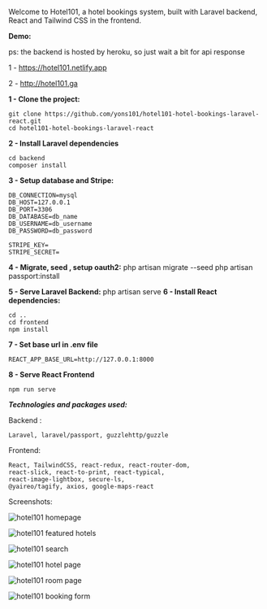 Welcome to Hotel101, a hotel bookings system, built with Laravel backend, React and Tailwind CSS in the frontend.

**Demo:**

ps: the backend is hosted by heroku, so just wait a bit for api response

1 - https://hotel101.netlify.app

2 - http://hotel101.ga

**1 - Clone the project:**

    git clone https://github.com/yons101/hotel101-hotel-bookings-laravel-react.git
    cd hotel101-hotel-bookings-laravel-react

**2 - Install Laravel dependencies**

    cd backend
    composer install

**3 - Setup database and Stripe:**

    DB_CONNECTION=mysql
    DB_HOST=127.0.0.1
    DB_PORT=3306
    DB_DATABASE=db_name
    DB_USERNAME=db_username
    DB_PASSWORD=db_password

    STRIPE_KEY=
    STRIPE_SECRET=

**4 - Migrate, seed , setup oauth2:**
php artisan migrate --seed
php artisan passport:install

**5 - Serve Laravel Backend:**
php artisan serve
**6 - Install React dependencies:**

    cd ..
    cd frontend
    npm install

**7 - Set base url in .env file**

    REACT_APP_BASE_URL=http://127.0.0.1:8000

**8 - Serve React Frontend**

    npm run serve


**_Technologies and packages used:_**

Backend :

    Laravel, laravel/passport, guzzlehttp/guzzle

Frontend:

    React, TailwindCSS, react-redux, react-router-dom,
    react-slick, react-to-print, react-typical,
    react-image-lightbox, secure-ls,
    @yaireo/tagify, axios, google-maps-react

Screenshots:

![hotel101 homepage](https://i.imgur.com/QFEVHe8.png)

![hotel101 featured hotels](https://i.imgur.com/CYNWzfv.png)

![hotel101 search](https://i.imgur.com/HUc0fQ5.png)

![hotel101 hotel page](https://i.imgur.com/ESCrj2P.png)

![hotel101 room page](https://i.imgur.com/oizHqCO.png)

![hotel101 booking form](https://i.imgur.com/hJP4ci1.png)
